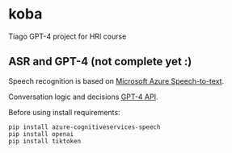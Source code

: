 # koba

Tiago GPT-4 project for HRI course

## ASR and GPT-4 (not complete yet :)

Speech recognition is based on [Microsoft Azure Speech-to-text](https://learn.microsoft.com/en-us/azure/cognitive-services/speech-service/how-to-recognize-speech?pivots=programming-language-python).

Conversation logic and decisions [GPT-4 API](https://platform.openai.com/docs/api-reference/completions).

Before using install requirements:
```
pip install azure-cognitiveservices-speech
pip install openai
pip install tiktoken
```




